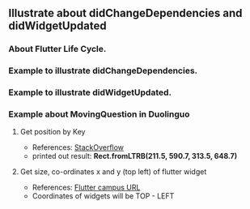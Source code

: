 ## Illustrate about didChangeDependencies and didWidgetUpdated

### About Flutter Life Cycle.

### Example to illustrate didChangeDependencies.

### Example to illustrate didWidgetUpdated.

### Example about MovingQuestion in Duolinguo
1. Get position by Key
    - References: [StackOverflow](https://stackoverflow.com/questions/62029541/how-to-get-the-position-of-a-widget-in-the-screen-preferably-in-offset)
    - printed out result: **Rect.fromLTRB(211.5, 590.7, 313.5, 648.7)**

2.  Get size, co-ordinates x and y (top left) of flutter widget
    - References: [Flutter campus URL](https://www.fluttercampus.com/guide/124/how-to-get-height-and-width-of-widget-on-flutter/)
    - Coordinates of widgets will be TOP - LEFT   
